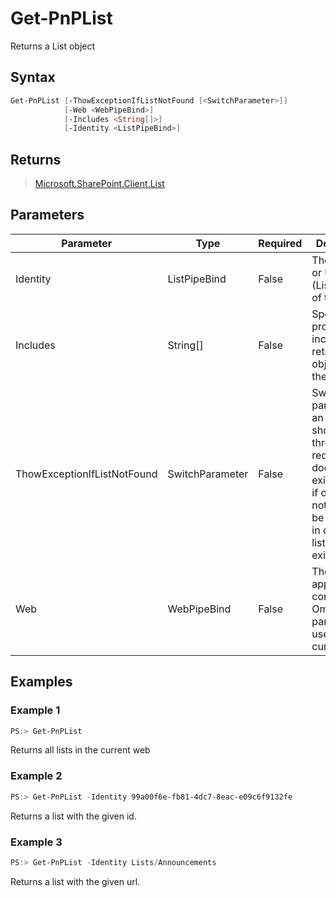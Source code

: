 # Get-PnPList
Returns a List object
## Syntax
```powershell
Get-PnPList [-ThowExceptionIfListNotFound [<SwitchParameter>]]
            [-Web <WebPipeBind>]
            [-Includes <String[]>]
            [-Identity <ListPipeBind>]
```


## Returns
>[Microsoft.SharePoint.Client.List](https://msdn.microsoft.com/en-us/library/microsoft.sharepoint.client.list.aspx)

## Parameters
Parameter|Type|Required|Description
---------|----|--------|-----------
|Identity|ListPipeBind|False|The ID, name or Url (Lists/MyList) of the list.|
|Includes|String[]|False|Specify properties to include when retrieving objects from the server.|
|ThowExceptionIfListNotFound|SwitchParameter|False|Switch parameter if an exception should be thrown if the requested list does not exist (true) or if omitted, nothing will be returned in case the list does not exist|
|Web|WebPipeBind|False|The web to apply the command to. Omit this parameter to use the current web.|
## Examples

### Example 1
```powershell
PS:> Get-PnPList
```
Returns all lists in the current web

### Example 2
```powershell
PS:> Get-PnPList -Identity 99a00f6e-fb81-4dc7-8eac-e09c6f9132fe
```
Returns a list with the given id.

### Example 3
```powershell
PS:> Get-PnPList -Identity Lists/Announcements
```
Returns a list with the given url.

